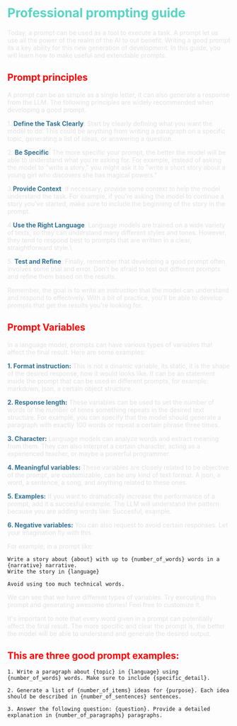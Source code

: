 <style>
h1 {
    color: #58d5c4;
}

p {
    color: rgba(181, 181, 181, 0.384);
}

b,
strong {
    color: rgb(50, 113, 147);
}
h2,h3,h4,h5,h6 {
    color: red !important;
}
</style>


# Professional prompting guide

Today, a prompt can be used as a tool to execute a task. A prompt let us use all the power of the realm of the AI to out benefit.
Writing a good prompt its a key ability for this new generation of development.
In this guide, you will learn how to make useful and extendable prompts.

## Prompt principles
A prompt can be as simple as a single letter, it can also generate a response from the LLM. The following principles are widely recommended when developing a good prompt.

​1. **Define the Task Clearly**: Start by clearly defining what you want the model to do. This could be anything from writing a paragraph on a specific topic, generating a list of ideas, or answering a question.

​2. **Be Specific**: The more specific your prompt, the better the model will be able to understand what you're asking for. For example, instead of asking the model to "write a story," you might ask it to "write a short story about a young girl who discovers she has magical powers."

3.**Provide Context**: If necessary, provide some context to help the model understand the task. For example, if you're asking the model to continue a story you've started, make sure to include the beginning of the story in the prompt.

​4.**Use the Right Language**: Language models are trained on a wide variety of texts, so they can understand many different styles and tones. However, they tend to respond best to prompts that are written in a clear, straightforward style.\

​5. **Test and Refine**: Finally, remember that developing a good prompt often involves some trial and error. Don't be afraid to test out different prompts and refine them based on the results.

Remember, the goal is to write an instruction that the model can understand and respond to effectively. With a bit of practice, you'll be able to develop prompts that get the results you're looking for.

## Prompt Variables

In a language model, prompts can have various types of variables that affect the final result. Here are some examples:

​**1. Format instruction:** This is not a dinamic variable, its static, it is the shape of the desired response, how it would looks like. It can be an statement inside the prompt that can be used in different prompts, for example: markdown, json, a certain object structure.

**2. Response length:** These variables can be used to set the number of words or the number of times something repeats in the desired text structure. For example, you can specify that the model should generate a paragraph with exactly 100 words or repeat a certain phrase three times.


**​3. Character:** Language models can analyze words and extract meaning from them. They can also interpret a certain character, acting as a experienced teacher, or maybe a powerful programmer.


​**4. Meaningful variables:** These variables are closely related to be objective of the prompt, are customizable, can be any kind of text format. A json, a word, a sentence, a song, and anything related to these ones.

​**5. Examples:**
If you want to dramatically increase the performance of a prompt, add it a succesful example. The LLM will understand the pattern because you are adding words like: Succesful, example.

**6. Negative variables:**
You can also request to avoid certain responses. Let your imagination fly with this.


For example, in a prompt like: 
```
Write a story about {about} with up to {number_of_words} words in a {narrative} narrative.
Write the story in {language}

Avoid using too much technical words.
```
We can see that we have different types of variables. Try executing this prompt and generating awesome stories! Feel free to customize it.

It's important to note that every word given in a prompt can potentially affect the final result. The more specific and clear the prompt is, the better the model will be able to understand and generate the desired output. 


## This are three good prompt examples:


```
1. Write a paragraph about {topic} in {language} using {number_of_words} words. Make sure to include {specific_detail}.
```
```
2. Generate a list of {number_of_items} ideas for {purpose}. Each idea should be described in {number_of_sentences} sentences.
```
```
​3. Answer the following question: {question}. Provide a detailed explanation in {number_of_paragraphs} paragraphs.
```
